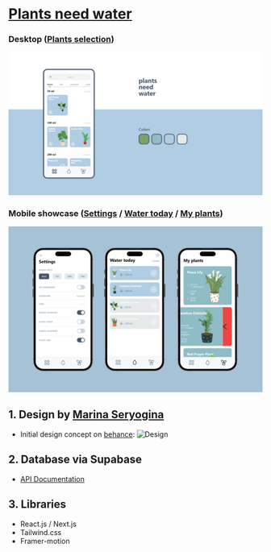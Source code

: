 # [Plants need water](https://waterplant.vercel.app/)

### Desktop ([Plants selection](https://waterplant.vercel.app/collection))

[![Desktop screenshot](./public/1920x1080screen.png)](https://waterplant.vercel.app/)

### Mobile showcase ([Settings](https://waterplant.vercel.app/settings) / [Water today](https://waterplant.vercel.app/water) / [My plants](https://waterplant.vercel.app/collection))

[![Mobile preview](./public/preview.png)](https://waterplant.vercel.app/)


## 1. Design by [Marina Seryogina](https://www.behance.net/Marina_Seryogina)

- Initial design concept on [behance](https://www.behance.net/gallery/81051045/Plants-Need-Water-Mobile-App-Concept):
  ![Design](https://mir-s3-cdn-cf.behance.net/project_modules/fs/fe389a81051045.5cf3880c384ce.png)

## 2. Database via Supabase

- [API Documentation](https://supabase.com/docs/guides/database/api)

## 3. Libraries

- React.js / Next.js
- Tailwind.css
- Framer-motion
